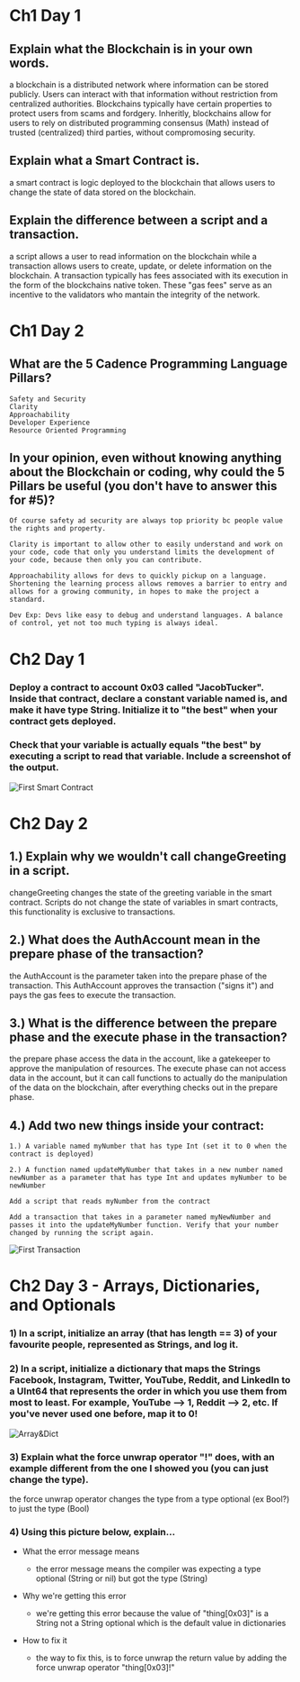# Ch1 Day 1

## Explain what the Blockchain is in your own words.

a blockchain is a distributed network where information can be stored publicly. Users can interact with that information without restriction from centralized authorities. Blockchains typically have certain properties to protect users from scams and fordgery. Inheritly, blockchains allow for users to rely on distributed programming consensus (Math) instead of trusted (centralized) third parties, without compromosing security.

## Explain what a Smart Contract is.

a smart contract is logic deployed to the blockchain that allows users to change the state of data stored on the blockchain.

## Explain the difference between a script and a transaction.

a script allows a user to read information on the blockchain while a transaction allows users to create, update, or delete information on the blockchain. A transaction typically has fees associated with its execution in the form of the blockchains native token. These "gas fees" serve as an incentive to the validators who mantain the integrity of the network.

# Ch1 Day 2

## What are the 5 Cadence Programming Language Pillars?

    Safety and Security
    Clarity
    Approachability
    Developer Experience
    Resource Oriented Programming

## In your opinion, even without knowing anything about the Blockchain or coding, why could the 5 Pillars be useful (you don't have to answer this for #5)?

    Of course safety ad security are always top priority bc people value the rights and property.

    Clarity is important to allow other to easily understand and work on your code, code that only you understand limits the development of your code, because then only you can contribute.

    Approachability allows for devs to quickly pickup on a language. Shortening the learning process allows removes a barrier to entry and allows for a growing community, in hopes to make the project a standard.

    Dev Exp: Devs like easy to debug and understand languages. A balance of control, yet not too much typing is always ideal.

# Ch2 Day 1

### Deploy a contract to account 0x03 called "JacobTucker". Inside that contract, declare a constant variable named is, and make it have type String. Initialize it to "the best" when your contract gets deployed.

### Check that your variable is actually equals "the best" by executing a script to read that variable. Include a screenshot of the output.

![First Smart Contract](First-Smart-Contract.png)

# Ch2 Day 2

## 1.) Explain why we wouldn't call changeGreeting in a script.

changeGreeting changes the state of the greeting variable in the smart contract. Scripts do not change the state of variables in smart contracts, this functionality is exclusive to transactions.

## 2.) What does the AuthAccount mean in the prepare phase of the transaction?

the AuthAccount is the parameter taken into the prepare phase of the transaction. This AuthAccount approves the transaction ("signs it") and pays the gas fees to execute the transaction.

## 3.) What is the difference between the prepare phase and the execute phase in the transaction?

the prepare phase access the data in the account, like a gatekeeper to approve the manipulation of resources. The execute phase can not access data in the account, but it can call functions to actually do the manipulation of the data on the blockchain, after everything checks out in the prepare phase.

## 4.) Add two new things inside your contract:

    1.) A variable named myNumber that has type Int (set it to 0 when the contract is deployed)

    2.) A function named updateMyNumber that takes in a new number named newNumber as a parameter that has type Int and updates myNumber to be newNumber

    Add a script that reads myNumber from the contract

    Add a transaction that takes in a parameter named myNewNumber and passes it into the updateMyNumber function. Verify that your number changed by running the script again.

![First Transaction](First-Transaction.png)

# Ch2 Day 3 - Arrays, Dictionaries, and Optionals

### 1) In a script, initialize an array (that has length == 3) of your favourite people, represented as Strings, and log it.

### 2) In a script, initialize a dictionary that maps the Strings Facebook, Instagram, Twitter, YouTube, Reddit, and LinkedIn to a UInt64 that represents the order in which you use them from most to least. For example, YouTube --> 1, Reddit --> 2, etc. If you've never used one before, map it to 0!

![Array&Dict](Array&Dict.png)

### 3) Explain what the force unwrap operator "!" does, with an example different from the one I showed you (you can just change the type).

the force unwrap operator changes the type from a type optional (ex Bool?) to just the type (Bool)

### 4) Using this picture below, explain...

- What the error message means

  - the error message means the compiler was expecting a type optional (String or nil) but got the type (String)

- Why we're getting this error

  - we're getting this error because the value of "thing[0x03]" is a String not a String optional which is the default value in dictionaries

- How to fix it

  - the way to fix this, is to force unwrap the return value by adding the force unwrap operator "thing[0x03]!"
